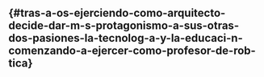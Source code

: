 ##  {#tras-a-os-ejerciendo-como-arquitecto-decide-dar-m-s-protagonismo-a-sus-otras-dos-pasiones-la-tecnolog-a-y-la-educaci-n-comenzando-a-ejercer-como-profesor-de-rob-tica}